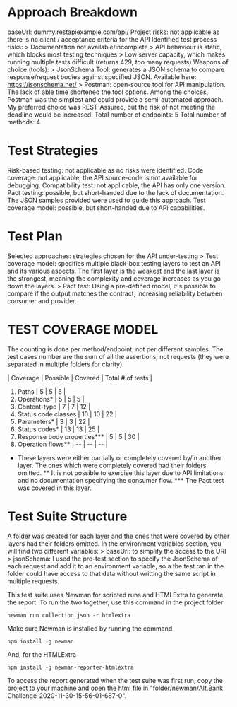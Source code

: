 # Approach Breakdown

baseUrl: dummy.restapiexample.com/api/
Project risks: not applicable as there is no client / acceptance criteria for the API
Identified test process risks: 
    > Documentation not available/incomplete
    > API behaviour is static, which blocks most testing techniques
    > Low server capacity, which makes running multiple tests difficult (returns 429, too many requests)
Weapons of choice (tools):
    > JsonSchema Tool: generates a JSON schema to compare response/request bodies against specified JSON. Available here: https://jsonschema.net/
    > Postman: open-source tool for API manipulation. The lack of able time shortened the tool options. Among the choices, Postman was the simplest and could provide a semi-automated approach. My preferred choice was REST-Assured, but the risk of not meeting the deadline would be increased.
Total number of endpoints: 5
Total number of methods: 4
    
# Test Strategies

Risk-based testing: not applicable as no risks were identified.
Code coverage: not applicable, the API source-code is not available for debugging.
Compatibility test: not applicable, the API has only one version.
Pact testing: possible, but short-handed due to the lack of documentation. The JSON samples provided were used to guide this approach.
Test coverage model: possible, but short-handed due to API capabilities.

# Test Plan
Selected approaches: strategies chosen for the API under-testing
    > Test coverage model: specifies multiple black-box testing layers to test an API and its various aspects. The first layer is the weakest and the last layer is the strongest, meaning the complexity and coverage increases as you go down the layers.
    > Pact test: Using a pre-defined model, it's possible to compare if the output matches the contract, increasing reliability between consumer and provider.
   
# TEST COVERAGE MODEL
The counting is done per method/endpoint, not per different samples.
The test cases number are the sum of all the assertions, not requests (they were separated in multiple folders for clarity).

|            Coverage           |  Possible  |  Covered  |  Total # of tests  |
1. Paths                        |      5     |     5     |         5          |
2. Operations*                  |      5     |     5     |         5          | 
3. Content-type                 |      7     |     7     |         12         |
4. Status code classes          |      10    |     10    |         22         |
5. Parameters*                  |      3     |     3     |         22         |
6. Status codes*                |      13    |     13    |         25         |
7. Response body properties***  |      5     |     5     |         30         |
8. Operation flows**            |     --     |    --     |        --          |

* These layers were either partially or completely covered by/in another layer. The ones which were completely covered had their folders omitted.
** It is not possible to exercise this layer due to API limitations and no documentation specifying the consumer flow.
*** The Pact test was covered in this layer.

# Test Suite Structure
A folder was created for each layer and the ones that were covered by other layers had their folders omitted. In the environment variables section, you will find two different variables:
    > baseUrl: to simplify the access to the URI
    > jsonSchema: I used the pre-test section to specify the JsonSchema of each request and add it to an environment variable, so a the test ran in the folder could have access to that data without writting the same script in multiple requests.
    
This test suite uses Newman for scripted runs and HTMLExtra to generate the report. To run the two together, use this command in the project folder

    newman run collection.json -r htmlextra
    
Make sure Newman is installed by running the command

    npm install -g newman
    
And, for the HTMLExtra

    npm install -g newman-reporter-htmlextra
    
To access the report generated when the test suite was first run, copy the project to your machine and open the html file in "folder/newman/Alt.Bank Challenge-2020-11-30-15-56-01-687-0".
